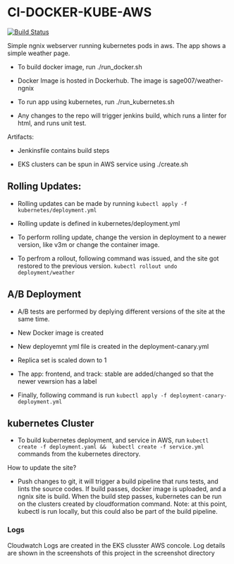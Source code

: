 # CI-DOCKER-KUBE-AWS

[![Build Status](http://ec2-18-219-86-226.us-east-2.compute.amazonaws.com:8080/buildStatus/icon?job=Weather-app)](http://ec2-18-219-86-226.us-east-2.compute.amazonaws.com:8080/job/Weather-app/)

Simple ngnix webserver running kubernetes pods in aws. The app shows a simple weather page.

 * To build docker image, run ./run_docker.sh

 * Docker Image is hosted in Dockerhub. The image is sage007/weather-ngnix 
 

 * To run app using kubernetes, run ./run_kubernetes.sh

 * Any changes to the repo will trigger jenkins build, which runs a linter for html, and runs unit test.

Artifacts:
 * Jenkinsfile contains build steps
 
 * EKS clusters can be spun in  AWS service using ./create.sh
 
## Rolling Updates:
 
 * Rolling updates can be made by running  `kubectl apply -f kubernetes/deployment.yml`
 
 * Rolling update is defined in kubernetes/deployment.yml
 
 * To perform rolling update, change the version in deployment to a newer version, like v3m or change the container image.
 
 * To perfrom a rollout, following command was issued, and the site got restored to the previous version. `kubectl rollout undo deployment/weather`
 
 
 ## A/B Deployment

* A/B tests are performed by deplying different versions of the site at the same time.

* New Docker image is created

* New deployemnt yml file is created in the deployment-canary.yml

* Replica set is scaled down to 1

* The app: frontend, and track: stable are added/changed so that the newer vewrsion has a label

* Finally, following command is run `kubectl apply -f deployment-canary-deployment.yml`
 
 
## kubernetes Cluster

 
 * To build kubernetes deployment, and service in AWS, run `kubectl create -f deployment.yaml && 
kubectl create -f service.yml` commands from the kubernetes directory. 

 How to update the site?
 
 * Push changes to git, it will trigger a  build pipeline that runs tests, and lints the source codes. If build passes, docker image is uploaded, and a ngnix site is build. When the build step passes, kubernetes can be run on the clusters created by cloudformation command. Note: at this point, kubectl is run locally, but this could also be part of the build pipeline.  
 
 ### Logs
 Cloudwatch Logs are created in the EKS clusster AWS concole. Log details are shown in the screenshots of this project in the screenshot directory
 

 
 
